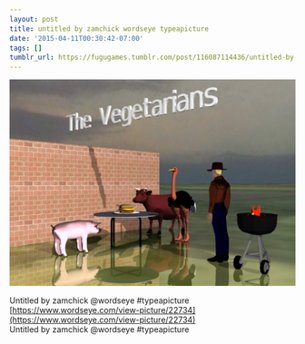 ```yaml
---
layout: post
title: untitled by zamchick wordseye typeapicture
date: '2015-04-11T00:30:42-07:00'
tags: []
tumblr_url: https://fugugames.tumblr.com/post/116087114436/untitled-by-zamchick-wordseye-typeapicture
---
```

 ![](/tumblr_files/tumblr_nmmkj66BX91tgne1po1_1280.jpg)  

Untitled by zamchick @wordseye #typeapicture  
[https://www.wordseye.com/view-picture/22734](https://www.wordseye.com/view-picture/22734)  
Untitled by zamchick @wordseye #typeapicture

